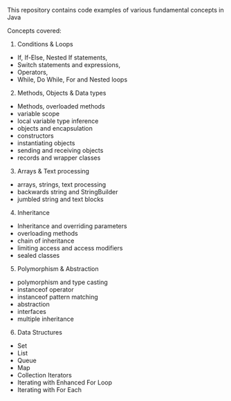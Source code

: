 This repository contains code examples of various fundamental concepts in Java

Concepts covered:
1. Conditions & Loops
- If, If-Else, Nested If statements,
- Switch statements and expressions,
- Operators,
- While, Do While, For and Nested loops
2. Methods, Objects & Data types
- Methods, overloaded methods
- variable scope
- local variable type inference
- objects and encapsulation
- constructors
- instantiating objects
- sending and receiving objects
- records and wrapper classes
3. Arrays & Text processing
  - arrays, strings, text processing
  - backwards string and StringBuilder
  - jumbled string and text blocks
4. Inheritance
- Inheritance and overriding parameters
- overloading methods
- chain of inheritance
- limiting access and access modifiers
- sealed classes
5. Polymorphism & Abstraction
  - polymorphism and type casting
  - instanceof operator
  - instanceof pattern matching
  - abstraction 
  - interfaces
  - multiple inheritance 
6. Data Structures
- Set
- List
- Queue
- Map
- Collection Iterators
- Iterating with Enhanced For Loop
- Iterating with For Each
